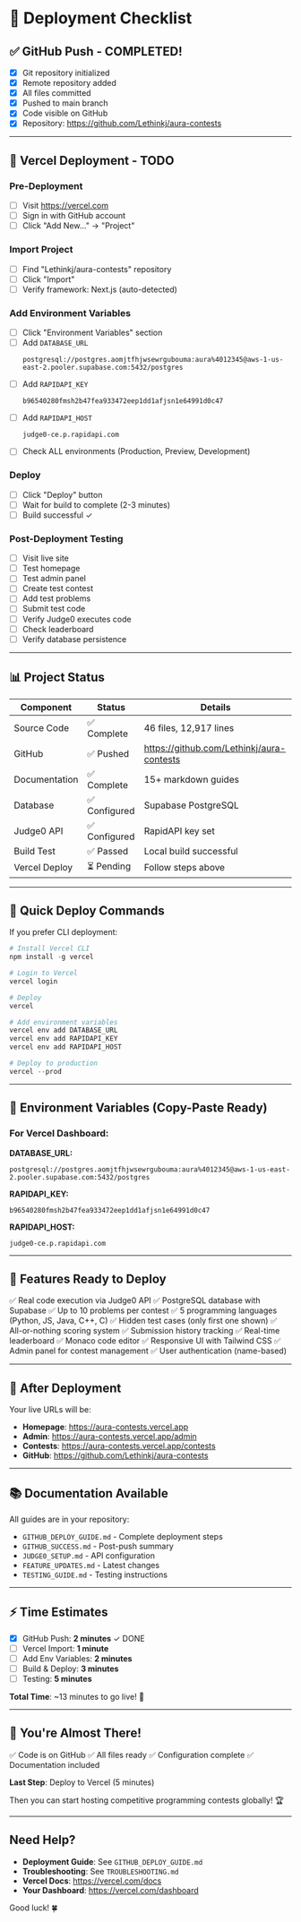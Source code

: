 # 🎯 Deployment Checklist

## ✅ GitHub Push - COMPLETED!

- [x] Git repository initialized
- [x] Remote repository added
- [x] All files committed
- [x] Pushed to main branch
- [x] Code visible on GitHub
- [x] Repository: https://github.com/Lethinkj/aura-contests

---

## 🚀 Vercel Deployment - TODO

### Pre-Deployment
- [ ] Visit https://vercel.com
- [ ] Sign in with GitHub account
- [ ] Click "Add New..." → "Project"

### Import Project
- [ ] Find "Lethinkj/aura-contests" repository
- [ ] Click "Import"
- [ ] Verify framework: Next.js (auto-detected)

### Add Environment Variables
- [ ] Click "Environment Variables" section
- [ ] Add `DATABASE_URL`
  ```
  postgresql://postgres.aomjtfhjwsewrgubouma:aura%4012345@aws-1-us-east-2.pooler.supabase.com:5432/postgres
  ```
- [ ] Add `RAPIDAPI_KEY`
  ```
  b96540280fmsh2b47fea933472eep1dd1afjsn1e64991d0c47
  ```
- [ ] Add `RAPIDAPI_HOST`
  ```
  judge0-ce.p.rapidapi.com
  ```
- [ ] Check ALL environments (Production, Preview, Development)

### Deploy
- [ ] Click "Deploy" button
- [ ] Wait for build to complete (2-3 minutes)
- [ ] Build successful ✓

### Post-Deployment Testing
- [ ] Visit live site
- [ ] Test homepage
- [ ] Test admin panel
- [ ] Create test contest
- [ ] Add test problems
- [ ] Submit test code
- [ ] Verify Judge0 executes code
- [ ] Check leaderboard
- [ ] Verify database persistence

---

## 📊 Project Status

| Component | Status | Details |
|-----------|--------|---------|
| Source Code | ✅ Complete | 46 files, 12,917 lines |
| GitHub | ✅ Pushed | https://github.com/Lethinkj/aura-contests |
| Documentation | ✅ Complete | 15+ markdown guides |
| Database | ✅ Configured | Supabase PostgreSQL |
| Judge0 API | ✅ Configured | RapidAPI key set |
| Build Test | ✅ Passed | Local build successful |
| Vercel Deploy | ⏳ Pending | Follow steps above |

---

## 🎯 Quick Deploy Commands

If you prefer CLI deployment:

```powershell
# Install Vercel CLI
npm install -g vercel

# Login to Vercel
vercel login

# Deploy
vercel

# Add environment variables
vercel env add DATABASE_URL
vercel env add RAPIDAPI_KEY
vercel env add RAPIDAPI_HOST

# Deploy to production
vercel --prod
```

---

## 📝 Environment Variables (Copy-Paste Ready)

### For Vercel Dashboard:

**DATABASE_URL:**
```
postgresql://postgres.aomjtfhjwsewrgubouma:aura%4012345@aws-1-us-east-2.pooler.supabase.com:5432/postgres
```

**RAPIDAPI_KEY:**
```
b96540280fmsh2b47fea933472eep1dd1afjsn1e64991d0c47
```

**RAPIDAPI_HOST:**
```
judge0-ce.p.rapidapi.com
```

---

## 🌟 Features Ready to Deploy

✅ Real code execution via Judge0 API
✅ PostgreSQL database with Supabase
✅ Up to 10 problems per contest
✅ 5 programming languages (Python, JS, Java, C++, C)
✅ Hidden test cases (only first one shown)
✅ All-or-nothing scoring system
✅ Submission history tracking
✅ Real-time leaderboard
✅ Monaco code editor
✅ Responsive UI with Tailwind CSS
✅ Admin panel for contest management
✅ User authentication (name-based)

---

## 🎊 After Deployment

Your live URLs will be:
- **Homepage**: https://aura-contests.vercel.app
- **Admin**: https://aura-contests.vercel.app/admin
- **Contests**: https://aura-contests.vercel.app/contests
- **GitHub**: https://github.com/Lethinkj/aura-contests

---

## 📚 Documentation Available

All guides are in your repository:
- `GITHUB_DEPLOY_GUIDE.md` - Complete deployment steps
- `GITHUB_SUCCESS.md` - Post-push summary
- `JUDGE0_SETUP.md` - API configuration
- `FEATURE_UPDATES.md` - Latest changes
- `TESTING_GUIDE.md` - Testing instructions

---

## ⚡ Time Estimates

- [x] GitHub Push: **2 minutes** ✓ DONE
- [ ] Vercel Import: **1 minute**
- [ ] Add Env Variables: **2 minutes**
- [ ] Build & Deploy: **3 minutes**
- [ ] Testing: **5 minutes**

**Total Time**: ~13 minutes to go live! 🚀

---

## 🎉 You're Almost There!

✅ Code is on GitHub
✅ All files ready
✅ Configuration complete
✅ Documentation included

**Last Step**: Deploy to Vercel (5 minutes)

Then you can start hosting competitive programming contests globally! 🏆

---

## Need Help?

- **Deployment Guide**: See `GITHUB_DEPLOY_GUIDE.md`
- **Troubleshooting**: See `TROUBLESHOOTING.md`
- **Vercel Docs**: https://vercel.com/docs
- **Your Dashboard**: https://vercel.com/dashboard

Good luck! 🍀
